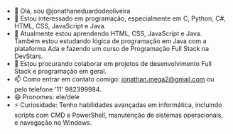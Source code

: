 - 👋 Olá, sou @jonathaneduardodeoliveira
- 👀 Estou interessado em programação, especialmente em C, Python, C#, HTML, CSS, JavaScript e Java.
- 🌱 Atualmente estou aprendendo HTML, CSS, JavaScript e Java. Também estou estudando lógica de programação em Java com a plataforma Ada e fazendo um curso de Programação Full Stack na DevStars.
- 💞️ Estou procurando colaborar em projetos de desenvolvimento Full Stack e programação em geral.
- 📫 Como entrar em contato comigo: jonathan.mega2@gmail.com ou pelo telefone '11' 982399984.
- 😄 Pronomes: ele/dele
- ⚡ Curiosidade: Tenho habilidades avançadas em informática, incluindo scripts com CMD e PowerShell, manutenção de sistemas operacionais, e navegação no Windows.
